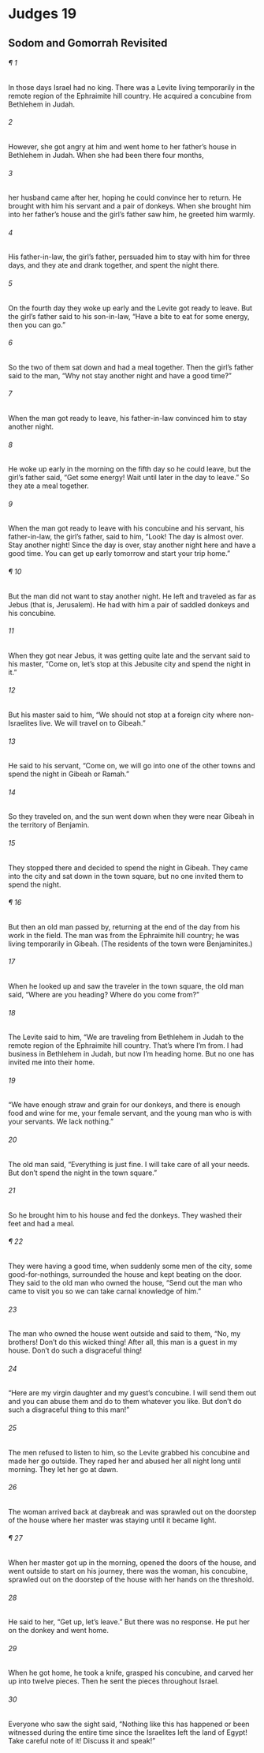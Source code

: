 # Judges 19
## Sodom and Gomorrah Revisited
###### ¶ 1
In those days Israel had no king. There was a Levite living temporarily in the remote region of the Ephraimite hill country. He acquired a concubine from Bethlehem in Judah.
###### 2
However, she got angry at him and went home to her father’s house in Bethlehem in Judah. When she had been there four months,
###### 3
her husband came after her, hoping he could convince her to return. He brought with him his servant and a pair of donkeys. When she brought him into her father’s house and the girl’s father saw him, he greeted him warmly.
###### 4
His father-in-law, the girl’s father, persuaded him to stay with him for three days, and they ate and drank together, and spent the night there.
###### 5
On the fourth day they woke up early and the Levite got ready to leave. But the girl’s father said to his son-in-law, “Have a bite to eat for some energy, then you can go.”
###### 6
So the two of them sat down and had a meal together. Then the girl’s father said to the man, “Why not stay another night and have a good time?”
###### 7
When the man got ready to leave, his father-in-law convinced him to stay another night.
###### 8
He woke up early in the morning on the fifth day so he could leave, but the girl’s father said, “Get some energy! Wait until later in the day to leave.” So they ate a meal together.
###### 9
When the man got ready to leave with his concubine and his servant, his father-in-law, the girl’s father, said to him, “Look! The day is almost over. Stay another night! Since the day is over, stay another night here and have a good time. You can get up early tomorrow and start your trip home.”
###### ¶ 10
But the man did not want to stay another night. He left and traveled as far as Jebus (that is, Jerusalem). He had with him a pair of saddled donkeys and his concubine.
###### 11
When they got near Jebus, it was getting quite late and the servant said to his master, “Come on, let’s stop at this Jebusite city and spend the night in it.”
###### 12
But his master said to him, “We should not stop at a foreign city where non-Israelites live. We will travel on to Gibeah.”
###### 13
He said to his servant, “Come on, we will go into one of the other towns and spend the night in Gibeah or Ramah.”
###### 14
So they traveled on, and the sun went down when they were near Gibeah in the territory of Benjamin.
###### 15
They stopped there and decided to spend the night in Gibeah. They came into the city and sat down in the town square, but no one invited them to spend the night.
###### ¶ 16
But then an old man passed by, returning at the end of the day from his work in the field. The man was from the Ephraimite hill country; he was living temporarily in Gibeah. (The residents of the town were Benjaminites.)
###### 17
When he looked up and saw the traveler in the town square, the old man said, “Where are you heading? Where do you come from?”
###### 18
The Levite said to him, “We are traveling from Bethlehem in Judah to the remote region of the Ephraimite hill country. That’s where I’m from. I had business in Bethlehem in Judah, but now I’m heading home. But no one has invited me into their home.
###### 19
“We have enough straw and grain for our donkeys, and there is enough food and wine for me, your female servant, and the young man who is with your servants. We lack nothing.”
###### 20
The old man said, “Everything is just fine. I will take care of all your needs. But don’t spend the night in the town square.”
###### 21
So he brought him to his house and fed the donkeys. They washed their feet and had a meal.
###### ¶ 22
They were having a good time, when suddenly some men of the city, some good-for-nothings, surrounded the house and kept beating on the door. They said to the old man who owned the house, “Send out the man who came to visit you so we can take carnal knowledge of him.”
###### 23
The man who owned the house went outside and said to them, “No, my brothers! Don’t do this wicked thing! After all, this man is a guest in my house. Don’t do such a disgraceful thing!
###### 24
“Here are my virgin daughter and my guest’s concubine. I will send them out and you can abuse them and do to them whatever you like. But don’t do such a disgraceful thing to this man!”
###### 25
The men refused to listen to him, so the Levite grabbed his concubine and made her go outside. They raped her and abused her all night long until morning. They let her go at dawn.
###### 26
The woman arrived back at daybreak and was sprawled out on the doorstep of the house where her master was staying until it became light.
###### ¶ 27
When her master got up in the morning, opened the doors of the house, and went outside to start on his journey, there was the woman, his concubine, sprawled out on the doorstep of the house with her hands on the threshold.
###### 28
He said to her, “Get up, let’s leave.” But there was no response. He put her on the donkey and went home.
###### 29
When he got home, he took a knife, grasped his concubine, and carved her up into twelve pieces. Then he sent the pieces throughout Israel.
###### 30
Everyone who saw the sight said, “Nothing like this has happened or been witnessed during the entire time since the Israelites left the land of Egypt! Take careful note of it! Discuss it and speak!”

